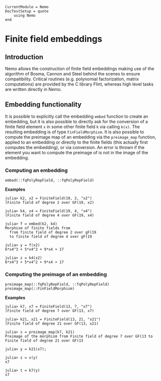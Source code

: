```@meta
CurrentModule = Nemo
DocTestSetup = quote
    using Nemo
end
```

# Finite field embeddings

## Introduction

Nemo allows the construction of finite field embeddings making use of the
algorithm of Bosma, Cannon and Steel behind the scenes to ensure compatibility.
Critical routines (e.g. polynomial factorization, matrix computations) are
provided by the C library Flint, whereas high level tasks are written directly in Nemo.

## Embedding functionality

It is possible to explicitly call the embedding `embed` function to create an embedding,
but it is also possible to directly ask for the conversion of a finite field element `x` in
some other finite field `k` via calling `k(x)`. The resulting embedding is of
type `FinFieldMorphism`. It is also possible to
compute the preimage map of an embedding via the `preimage_map` function, applied to an
embedding or directly to the finite fields (this actually first computes the
embedding), or via conversion. An error is thrown if the element you want to
compute the preimage of is not in the image of the embedding.

### Computing an embedding

```@docs
embed(::fqPolyRepField, ::fqPolyRepField)
```

**Examples**

```jldoctest
julia> k2, x2 = FiniteField(19, 2, "x2")
(Finite field of degree 2 over GF(19, x2)

julia> k4, x4 = FiniteField(19, 4, "x4")
(Finite field of degree 4 over GF(19, x4)

julia> f = embed(k2, k4)
Morphism of finite fields from
  from finite field of degree 2 over gF(19
  to finite field of degree 4 over gF(19

julia> y = f(x2)
6*x4^3 + 5*x4^2 + 9*x4 + 17

julia> z = k4(x2)
6*x4^3 + 5*x4^2 + 9*x4 + 17
```

### Computing the preimage of an embedding

```@docs
preimage_map(::fqPolyRepField, ::fqPolyRepField)
preimage_map(::FinFieldMorphism)
```

**Examples**

```jldoctest
julia> k7, x7 = FiniteField(13, 7, "x7")
(Finite field of degree 7 over GF(13, x7)

julia> k21, x21 = FiniteField(13, 21, "x21")
(Finite field of degree 21 over GF(13, x21)

julia> s = preimage_map(k7, k21)
Preimage of the morphism from Finite field of degree 7 over GF(13 to Finite field of degree 21 over GF(13

julia> y = k21(x7);

julia> z = s(y)
x7

julia> t = k7(y)
x7
```
